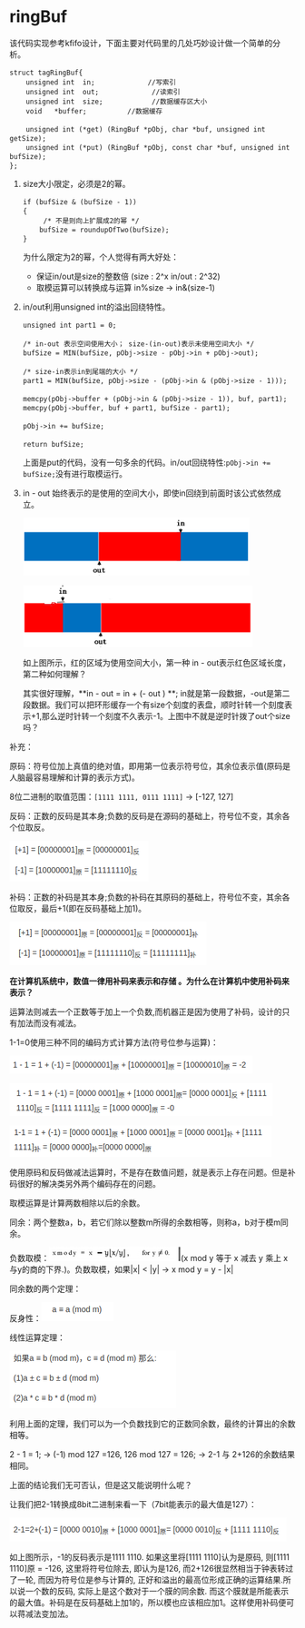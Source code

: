 # ringBuf

该代码实现参考kfifo设计，下面主要对代码里的几处巧妙设计做一个简单的分析。

```
struct tagRingBuf{
    unsigned int  in;             //写索引
    unsigned int  out;             //读索引
    unsigned int  size;            //数据缓存区大小
    void   *buffer;          //数据缓存

    unsigned int (*get) (RingBuf *pObj, char *buf, unsigned int getSize);
    unsigned int (*put) (RingBuf *pObj, const char *buf, unsigned int bufSize);
};
```

1. size大小限定，必须是2的幂。

   ```
   if (bufSize & (bufSize - 1)) 
   {
    	/* 不是则向上扩展成2的幂 */
       bufSize = roundupOfTwo(bufSize);
   }
   ```

   为什么限定为2的幂，个人觉得有两大好处：

   * 保证in/out是size的整数倍 (size : 2^x in/out : 2^32)
   * 取模运算可以转换成与运算 in%size -> in&(size-1)

2. in/out利用unsigned int的溢出回绕特性。

   ```
   unsigned int part1 = 0;
   
   /* in-out 表示空间使用大小； size-(in-out)表示未使用空间大小 */
   bufSize = MIN(bufSize, pObj->size - pObj->in + pObj->out);
   
   /* size-in表示in到尾端的大小 */
   part1 = MIN(bufSize, pObj->size - (pObj->in & (pObj->size - 1)));
   
   memcpy(pObj->buffer + (pObj->in & (pObj->size - 1)), buf, part1);
   memcpy(pObj->buffer, buf + part1, bufSize - part1);
   
   pObj->in += bufSize;
   
   return bufSize;
   ```

   上面是put的代码，没有一句多余的代码。in/out回绕特性:`pObj->in += bufSize;`没有进行取模运行。

3. in - out 始终表示的是使用的空间大小，即使in回绕到前面时该公式依然成立。

   ![](imgs/2018-10-27_23-16-58.png)

   ![](imgs/2018-10-27_23-16-04.png)

   如上图所示，红的区域为使用空间大小，第一种 in - out表示红色区域长度，第二种如何理解？

   其实很好理解，**in - out =  in + (- out ) **; in就是第一段数据，-out是第二段数据。我们可以把环形缓存一个有size个刻度的表盘，顺时针转一个刻度表示+1,那么逆时针转一个刻度不久表示-1。上图中不就是逆时针拨了out个size吗？

补充：

原码：符号位加上真值的绝对值，即用第一位表示符号位，其余位表示值(原码是人脑最容易理解和计算的表示方式)。

8位二进制的取值范围：`[1111 1111, 0111 1111]` ->   [-127, 127]

反码：正数的反码是其本身;负数的反码是在源码的基础上，符号位不变，其余各个位取反。

![1542432005993](imgs/1542432005993.png)

补码：正数的补码是其本身;负数的补码在其原码的基础上，符号位不变，其余各位取反，最后+1(即在反码基础上加1)。

![1542435540906](imgs/1542435540906.png)



**在计算机系统中，数值一律用补码来表示和存储 。为什么在计算机中使用补码来表示？**

运算法则减去一个正数等于加上一个负数,而机器正是因为使用了补码，设计的只有加法而没有减法。

1-1=0使用三种不同的编码方式计算方法(符号位参与运算)：

![1542437198157](imgs/1542437198157.png)

![1542437492884](imgs/1542437492884.png)

![1542437252365](imgs/1542437252365.png)

使用原码和反码做减法运算时，不是存在数值问题，就是表示上存在问题。但是补码很好的解决类另外两个编码存在的问题。

取模运算是计算两数相除以后的余数。

同余：两个整数a，b，若它们除以整数m所得的余数相等，则称a，b对于模m同余。

负数取模：![1542441983129](imgs/1542441983129.png)(x mod y 等于 x 减去 y 乘上 x与y的商的下界.)。负数取模，如果|x| < |y| ->   x mod y = y - |x|  

同余数的两个定理：

反身性：![1542442690329](imgs/1542442690329.png)

线性运算定理：

![1542442816858](imgs/1542442816858.png)

利用上面的定理，我们可以为一个负数找到它的正数同余数，最终的计算出的余数相等。

2 - 1 = 1;   ->  (-1) mod 127 =126, 126 mod 127 = 126; -> 2-1 与 2+126的余数结果相同。

上面的结论我们无可否认，但是这又能说明什么呢？

让我们把2-1转换成8bit二进制来看一下（7bit能表示的最大值是127）：

![1542444959647](imgs/1542444959647.png)

如上图所示，-1的反码表示是1111 1110. 如果这里将[1111 1110]认为是原码, 则[1111 1110]原 = -126, 这里将符号位除去, 即认为是126, 而2+126很显然相当于钟表转过了一轮, 而因为符号位是参与计算的, 正好和溢出的最高位形成正确的运算结果.所以说一个数的反码, 实际上是这个数对于一个膜的同余数. 而这个膜就是所能表示的最大值。补码是在反码基础上加1的，所以模也应该相应加1。这样使用补码便可以蒋减法变加法。